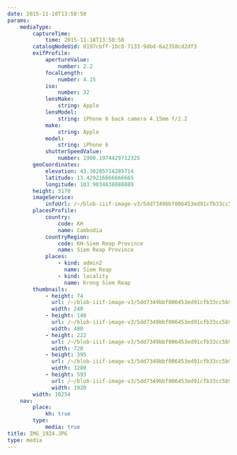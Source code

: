 ```yaml
---
date: 2015-11-18T13:50:58
params:
    mediaType:
        captureTime:
            time: 2015-11-18T13:50:58
        catalogNodeUid: 0197cbff-1bc8-7133-9dbd-6a2358cd2df3
        exifProfile:
            apertureValue:
                number: 2.2
            focalLength:
                number: 4.15
            iso:
                number: 32
            lensMake:
                string: Apple
            lensModel:
                string: iPhone 6 back camera 4.15mm f/2.2
            make:
                string: Apple
            model:
                string: iPhone 6
            shutterSpeedValue:
                number: 1980.1974429712325
        geoCoordinates:
            elevation: 43.30285714285714
            latitude: 13.429216666666665
            longitude: 103.9034638888889
        height: 3170
        imageService:
            infoUrl: /~/blob-iiif-image-v3/5dd7349bbf006453ed91cfb33cc5b93730006218904ad1843318abe19eed1e56/info.json
        placesProfile:
            country:
                code: KH
                name: Cambodia
            countryRegion:
                code: KH-Siem Reap Province
                name: Siem Reap Province
            places:
                - kind: admin2
                  name: Siem Reap
                - kind: locality
                  name: Krong Siem Reap
        thumbnails:
            - height: 74
              url: /~/blob-iiif-image-v3/5dd7349bbf006453ed91cfb33cc5b93730006218904ad1843318abe19eed1e56/full/240%2C74/0/default.jpg
              width: 240
            - height: 148
              url: /~/blob-iiif-image-v3/5dd7349bbf006453ed91cfb33cc5b93730006218904ad1843318abe19eed1e56/full/480%2C148/0/default.jpg
              width: 480
            - height: 222
              url: /~/blob-iiif-image-v3/5dd7349bbf006453ed91cfb33cc5b93730006218904ad1843318abe19eed1e56/full/720%2C222/0/default.jpg
              width: 720
            - height: 395
              url: /~/blob-iiif-image-v3/5dd7349bbf006453ed91cfb33cc5b93730006218904ad1843318abe19eed1e56/full/1280%2C395/0/default.jpg
              width: 1280
            - height: 593
              url: /~/blob-iiif-image-v3/5dd7349bbf006453ed91cfb33cc5b93730006218904ad1843318abe19eed1e56/full/1920%2C593/0/default.jpg
              width: 1920
        width: 10254
    nav:
        place:
            kh: true
        type:
            media: true
title: IMG_1924.JPG
type: media
---
```

